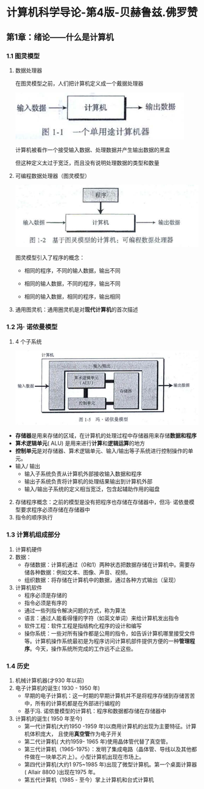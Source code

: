 # 计算机科学导论-第4版-贝赫鲁兹.佛罗赞

## 第1章：绪论——什么是计算机

### 1.1 图灵模型

1. 数据处理器

   在图灵模型之前，人们把计算机定义成一个戴据处理器

   ![](img\001.png)

   计算机被看作一个接受输入数据、处理数据并产生输出数据的黑盒

   但这种定义太过于宽泛，而且没有说明处理数据的类型和数量

2. 可编程数据处理器（图灵模型）

   ![](img\002.png)

   图灵模型引入了程序的概念：

   - 相同的程序，不同的输人数据，输出不同

   - 相同的输人数据，不同的程序，输出不同

   - 相同的输入数据，相同的程序，输出相同

3. 通用图灵机：通用圈灵机是对**现代计算机**的首次描述

### 1.2 冯· 诺侬曼模型

1. 4 个子系统

   ![](img\003.png)

   

- **存储器**是用来存储的区域，在计算机的处理过程中存储器用来存储**数据和程序**
- **算术逻辑单元**( ALU) 是用来进行**计算**和**逻辑运算**的地方
- **控制单元**是对存储器、算术逻辑单元、输入/输出等子系统进行控制操作的单元。
- 输入/ 输出
  - 输入子系统负责从计算机外部接收输入数据和程序
  - 输出子系统负责将计算机的处理结果输出到计算机外部
  - 输入/输出子系统的定义相当宽泛，包含起辅助作用的磁盘

2. 存储程序概念：之前的模型是没有把程序也存储在存储器中，但冯· 诺依曼模型要求程序必须存储在存储器中
3. 指令的顺序执行

### 1.3 计算机组成部分

1. 计算机硬件
2. 数据：
   - 存储数据：计算机通过（0和1）两种状态把数据存储在计算机中。需要存储各种数据：例如文本、图像、声音、视频。
   - 组织数据：将存储在计算机中的数据，通过各种方式输出（呈现）
3. 计算机软件
   - 程序必须是存储的
   - 指令必须是有序的
   - 通过一些列指令解决问题的方式，称为算法
   - 语言：通过人能看得懂的字符（如英文单词）来给计算机发出指令
   - 软件工程：软件工程是指结构化程序的设计和编写
   - 操你系统：一些对所有操作都是公用的指令，如告诉计算机哪里接受文件等。计算机操作系统最初是为程序访问计算机部件提供方便的一种**管理程序**。今天，操作系统所完成的工作远不止这些。

### 1.4 历史

1. 机械计算机器(才930 年以前)
2. 电子计算机的诞生( 1930 - 1950 年)
   - 早期的电子计算机：这一时期的早期计算机并不是将程序存储到存储苦苦中，所有的计算机都是在外部进行编程的
   - 基于冯. 诺侬曼模型的计算机：程序和数据都存储在存储器中
3. 计算机的诞生( 1950 年至今)
   - 第一代计算机(大约1950 -1959 年)以商用计算机的出现为主要特征。计算机体积庞大， 且使用**真空管**作为电子开关
   - 第二代计算机( 大约1959- 1965 年)使用晶体管代替了真空管。
   - 第三代计算机（1965-1975）：发明了集成电路（晶体管、导线以及其他都件做在一块单芯片上）。小型计算机出现在市场上。
   - 第四代计算机(大约1 975~1985 年)出现了微型计算机。第一个桌面计算器( AlIair 8800 )出现在1975 年。
   - 第五代计算机（1985 - 至今）掌上计算机和台式计算机